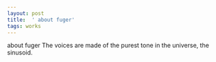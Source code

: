 ```yaml
---
layout: post
title:  ' about fuger'
tags: works
---
```


about fuger
The voices are made of the purest tone in the universe, the sinusoid.
